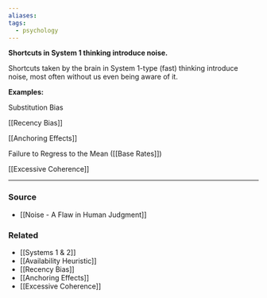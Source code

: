 ```yaml
---
aliases: 
tags:
  - psychology
---
```

**Shortcuts in System 1 thinking introduce noise.**

Shortcuts taken by the brain in System 1-type (fast) thinking introduce noise, most often without us even being aware of it.

**Examples:**

Substitution Bias

[[Recency Bias]] 

[[Anchoring Effects]] 

Failure to Regress to the Mean ([[Base Rates]])

[[Excessive Coherence]] 

---

### Source
- [[Noise - A Flaw in Human Judgment]]

### Related
- [[Systems 1 & 2]] 
- [[Availability Heuristic]] 
- [[Recency Bias]] 
- [[Anchoring Effects]] 
- [[Excessive Coherence]]